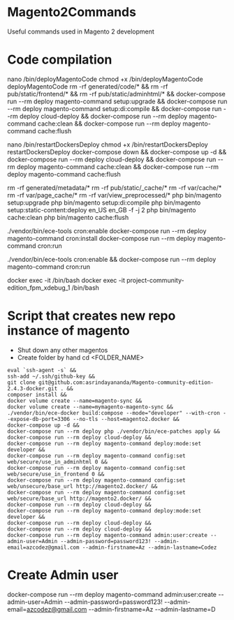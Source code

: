 # Magento2Commands
Useful commands used in Magento 2 development

# Code compilation
nano /bin/deployMagentoCode
chmod +x /bin/deployMagentoCode
deployMagentoCode
rm -rf generated/code/* && 
rm -rf pub/static/frontend/* && 
rm -rf pub/static/adminhtml/* && 
docker-compose run --rm deploy magento-command setup:upgrade && 
docker-compose run --rm deploy magento-command setup:di:compile && 
docker-compose run --rm deploy cloud-deploy && 
docker-compose run --rm deploy magento-command cache:clean && 
docker-compose run --rm deploy magento-command cache:flush

nano /bin/restartDockersDeploy
chmod +x /bin/restartDockersDeploy
restartDockersDeploy
docker-compose down && 
docker-compose up -d && 
docker-compose run --rm deploy cloud-deploy && 
docker-compose run --rm deploy magento-command cache:clean && 
docker-compose run --rm deploy magento-command cache:flush

rm -rf generated/metadata/*
rm -rf pub/static/_cache/*
rm -rf var/cache/*
rm -rf var/page_cache/*
rm -rf var/view_preprocessed/*
php bin/magento setup:upgrade
php bin/magento setup:di:compile
php bin/magento setup:static-content:deploy en_US en_GB -f -j 2
php bin/magento cache:clean
php bin/magento cache:flush

./vendor/bin/ece-tools cron:enable 
docker-compose run --rm deploy magento-command cron:install
docker-compose run --rm deploy magento-command cron:run

./vendor/bin/ece-tools cron:enable && 
docker-compose run --rm deploy magento-command cron:run

docker exec -it <container name> /bin/bash
docker exec -it project-community-edition_fpm_xdebug_1 /bin/bash
  
# Script that creates new repo instance of magento
- Shut down any other magentos
- Create folder by hand
cd <FOLDER_NAME>
```
eval `ssh-agent -s` && 
ssh-add ~/.ssh/github-key && 
git clone git@github.com:asrindayananda/Magento-community-edition-2.4.3-docker.git . && 
composer install && 
docker volume create --name=magento-sync && 
docker volume create --name=mymagento-magento-sync && 
./vendor/bin/ece-docker build:compose --mode="developer" --with-cron --expose-db-port=3306 --no-tls --host=magento2.docker && 
docker-compose up -d && 
docker-compose run --rm deploy php ./vendor/bin/ece-patches apply && 
docker-compose run --rm deploy cloud-deploy && 
docker-compose run --rm deploy magento-command deploy:mode:set developer && 
docker-compose run --rm deploy magento-command config:set web/secure/use_in_adminhtml 0 && 
docker-compose run --rm deploy magento-command config:set web/secure/use_in_frontend 0 && 
docker-compose run --rm deploy magento-command config:set web/unsecure/base_url http://magento2.docker/ && 
docker-compose run --rm deploy magento-command config:set web/secure/base_url http://magento2.docker/ && 
docker-compose run --rm deploy cloud-deploy && 
docker-compose run --rm deploy magento-command deploy:mode:set developer && 
docker-compose run --rm deploy cloud-deploy && 
docker-compose run --rm deploy cloud-deploy && 
docker-compose run --rm deploy magento-command admin:user:create --admin-user=Admin --admin-password=password123! --admin-email=azcodez@gmail.com --admin-firstname=Az --admin-lastname=Codez
```
  
# Create Admin user
docker-compose run --rm deploy magento-command admin:user:create --admin-user=Admin --admin-password=password123! --admin-email=azcodez@gmail.com --admin-firstname=Az --admin-lastname=D

